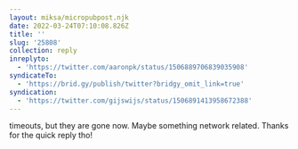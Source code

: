 ```yaml
---
layout: miksa/micropubpost.njk
date: 2022-03-24T07:10:08.826Z
title: ''
slug: '25808'
collection: reply
inreplyto:
  - 'https://twitter.com/aaronpk/status/1506889706839035908'
syndicateTo:
  - 'https://brid.gy/publish/twitter?bridgy_omit_link=true'
syndication:
  - 'https://twitter.com/gijswijs/status/1506891413958672388'
---
```

timeouts, but they are gone now. Maybe something network related. Thanks for the quick reply tho!
